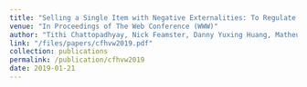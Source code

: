 ```yaml
---
title: "Selling a Single Item with Negative Externalities: To Regulate Production or Payments?"
venue: "In Proceedings of The Web Conference (WWW)"
author: "Tithi Chattopadhyay, Nick Feamster, Danny Yuxing Huang, Matheus Venturyne, S. Matthew Weinberg"
link: "/files/papers/cfhvw2019.pdf"
collection: publications
permalink: /publication/cfhvw2019
date: 2019-01-21
---
```

